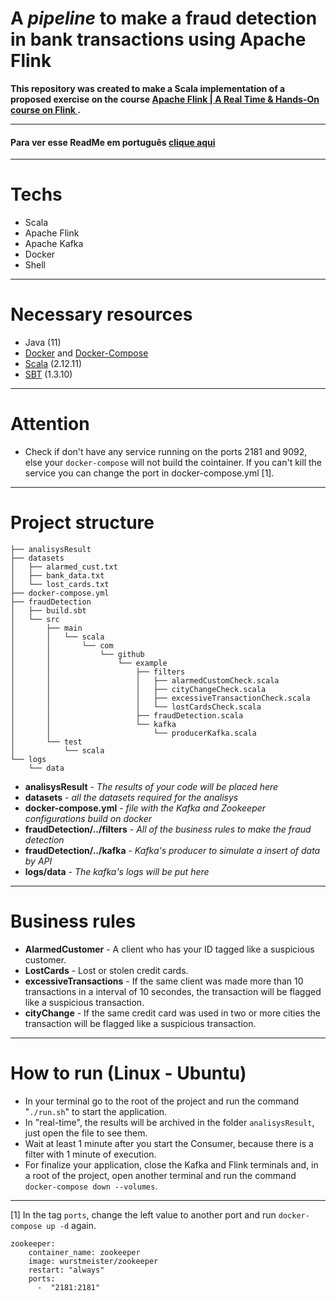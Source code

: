 # A *pipeline* to make a fraud detection in bank transactions using Apache Flink
**This repository was created to make a Scala implementation of a proposed exercise on the course [ Apache Flink | A Real Time & Hands-On course on Flink ](https://www.udemy.com/course/apache-flink-a-real-time-hands-on-course-on-flink/).**

---
#### Para ver esse ReadMe em português [clique aqui](https://github.com/thiagobeppe/flinkFraudDetection/blob/master/README.md)
---
# Techs
* Scala
* Apache Flink
* Apache Kafka
* Docker
* Shell

---
# Necessary resources
* Java (11)
* [Docker](https://www.docker.com/) and [Docker-Compose](https://docs.docker.com/compose/install/)
* [Scala](https://www.scala-lang.org/download/) (2.12.11)
* [SBT](https://www.scala-sbt.org/download.html) (1.3.10)

---
# Attention
* Check if don't have any service running on the ports 2181 and 9092, else your ```docker-compose``` will not build the cointainer. If you can't kill the service you can change the port in docker-compose.yml [1].
  
---

# Project structure
```
├── analisysResult
├── datasets
│   ├── alarmed_cust.txt
│   ├── bank_data.txt
│   └── lost_cards.txt
├── docker-compose.yml
├── fraudDetection
│   ├── build.sbt
│   └── src
│       ├── main
│       │   └── scala
│       │       └── com
│       │           └── github
│       │               └── example
│       │                   ├── filters
│       │                   │   ├── alarmedCustomCheck.scala
│       │                   │   ├── cityChangeCheck.scala
│       │                   │   ├── excessiveTransactionCheck.scala
│       │                   │   └── lostCardsCheck.scala
│       │                   ├── fraudDetection.scala
│       │                   └── kafka
│       │                       └── producerKafka.scala
│       └── test
│           └── scala
└── logs
    └── data
```
* **analisysResult**  - *The results of your code will be placed here*
* **datasets**  - *all the datasets required for the analisys*
* **docker-compose.yml**  - *file with the Kafka and Zookeeper configurations build on docker*
* **fraudDetection/../filters**  - *All of the business rules to make the fraud detection*
* **fraudDetection/../kafka**  - *Kafka's producer to simulate a insert of data by API*
* **logs/data**  - *The kafka's logs will be put here*

---
# Business rules

* **AlarmedCustomer** - A client who has your ID tagged like a suspicious customer.
* **LostCards** - Lost or stolen credit cards.
* **excessiveTransactions** - If the same client was made more than 10 transactions in a interval of 10 secondes, the transaction will be flagged like a suspicious transaction.
* **cityChange** - If the same credit card was used in two or more cities the transaction will be flagged like a suspicious transaction.


---
# How to run (Linux - Ubuntu)
* In your terminal go to the root of the project and run the command "```./run.sh```" to start the application.
* In "real-time", the results will be archived in the folder ```analisysResult```, just open the file to see them.
* Wait at least 1 minute after you start the Consumer, because there is a filter with 1 minute of execution.
* For finalize your application, close the Kafka and Flink terminals and, in a root of the project, open another terminal and run the command ```docker-compose down --volumes```.


---
[1]  In the tag ```ports```, change the left value to another port and run ```docker-compose up -d``` again.
```
zookeeper:
    container_name: zookeeper
    image: wurstmeister/zookeeper
    restart: "always"
    ports:
      -  "2181:2181"
```
